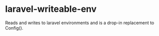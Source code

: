 # laravel-writeable-env
Reads and writes to laravel environments and is a drop-in replacement to Config().
